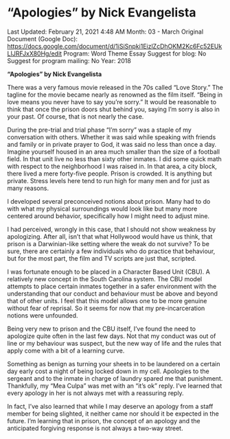 # “Apologies” by Nick Evangelista

Last Updated: February 21, 2021 4:48 AM
Month: 03 - March
Original Document (Google Doc): https://docs.google.com/document/d/1iSiSnpki1EizlZcDhOKM2Kc6Fc52EUkLIJRFJxX80Hg/edit
Program: Word Theme Essay
Suggest for blog: No
Suggest for program mailing: No
Year: 2018

**“Apologies” by Nick Evangelista**

There was a very famous movie released in the 70s called “Love Story.” The tagline for the movie became nearly as renowned as the film itself. “Being in love means you never have to say you’re sorry.” It would be reasonable to think that once the prison doors shut behind you, saying I’m sorry is also in your past. Of course, that is not nearly the case.

During the pre-trial and trial phase “I’m sorry” was a staple of my conversation with others. Whether it was said while speaking with friends and family or in private prayer to God, it was said no less than once a day. Imagine yourself housed in an area much smaller than the size of a football field. In that unit live no less than sixty other inmates. I did some quick math with respect to the neighborhood I was raised in. In that area, a city block, there lived a mere forty-five people. Prison is crowded. It is anything but private. Stress levels here tend to run high for many men and for just as many reasons.

I developed several preconceived notions about prison. Many had to do with what my physical surroundings would look like but many more centered around behavior, specifically how I might need to adjust mine.

I had perceived, wrongly in this case, that I should not show weakness by apologizing. After all, isn’t that what Hollywood would have us think, that prison is a Darwinian-like setting where the weak do not survive? To be sure, there are certainly a few individuals who do practice that behaviour, but for the most part, the film and TV scripts are just that, scripted.

I was fortunate enough to be placed in a Character Based Unit (CBU). A relatively new concept in the South Carolina system. The CBU model attempts to place certain inmates together in a safer environment with the understanding that our conduct and behaviour must be above and beyond that of other units. I feel that this model allows one to be more genuine without fear of reprisal. So it seems for now that my pre-incarceration notions were unfounded.

Being very new to prison and the CBU itself, I’ve found the need to apologize quite often in the last few days. Not that my conduct was out of line or my behaviour was suspect, but the new way of life and the rules that apply come with a bit of a learning curve.

Something as benign as turning your sheets in to be laundered on a certain day early cost a night of being locked down in my cell. Apologies to the sergeant and to the inmate in charge of laundry spared me that punishment. Thankfully, my “Mea Culpa” was met with an “it’s ok” reply. I’ve learned that every apology in her is not always met with a reassuring reply.

In fact, I’ve also learned that while I may deserve an apology from a staff member for being slighted, it neither came nor should it be expected in the future. I’m learning that in prison, the concept of an apology and the anticipated forgiving response is not always a two-way street.